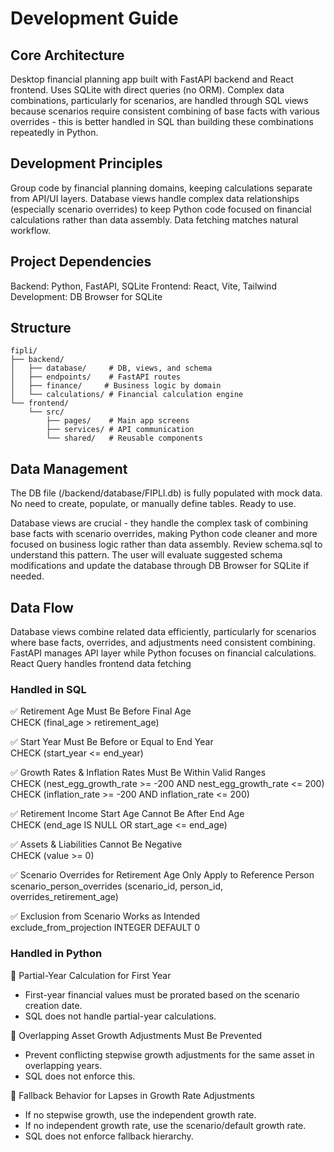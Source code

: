 # Development Guide

## Core Architecture
Desktop financial planning app built with FastAPI backend and React frontend. Uses SQLite with direct queries (no ORM). Complex data combinations, particularly for scenarios, are handled through SQL views because scenarios require consistent combining of base facts with various overrides - this is better handled in SQL than building these combinations repeatedly in Python.

## Development Principles
Group code by financial planning domains, keeping calculations separate from API/UI layers. Database views handle complex data relationships (especially scenario overrides) to keep Python code focused on financial calculations rather than data assembly. Data fetching matches natural workflow.

## Project Dependencies
Backend: Python, FastAPI, SQLite
Frontend: React, Vite, Tailwind
Development: DB Browser for SQLite



## Structure
```
fipli/
├── backend/
│   ├── database/     # DB, views, and schema
│   ├── endpoints/    # FastAPI routes
│   ├── finance/     # Business logic by domain
│   └── calculations/ # Financial calculation engine
└── frontend/
    └── src/
        ├── pages/    # Main app screens
        ├── services/ # API communication
        └── shared/   # Reusable components
```

## Data Management
The DB file (/backend/database/FIPLI.db) is fully populated with mock data. No need to create, populate, or manually define tables. Ready to use.

Database views are crucial - they handle the complex task of combining base facts with scenario overrides, making Python code cleaner and more focused on business logic rather than data assembly. Review schema.sql to understand this pattern. The user will evaluate suggested schema modifications and update the database through DB Browser for SQLite if needed.

## Data Flow
Database views combine related data efficiently, particularly for scenarios where base facts, overrides, and adjustments need consistent combining. FastAPI manages API layer while Python focuses on financial calculations. React Query handles frontend data fetching


### Handled in SQL
✅ Retirement Age Must Be Before Final Age  
  CHECK (final_age > retirement_age)

✅ Start Year Must Be Before or Equal to End Year  
  CHECK (start_year <= end_year)

✅ Growth Rates & Inflation Rates Must Be Within Valid Ranges  
  CHECK (nest_egg_growth_rate >= -200 AND nest_egg_growth_rate <= 200)  
  CHECK (inflation_rate >= -200 AND inflation_rate <= 200)

✅ Retirement Income Start Age Cannot Be After End Age  
  CHECK (end_age IS NULL OR start_age <= end_age)

✅ Assets & Liabilities Cannot Be Negative  
  CHECK (value >= 0)

✅ Scenario Overrides for Retirement Age Only Apply to Reference Person  
  scenario_person_overrides (scenario_id, person_id, overrides_retirement_age)

✅ Exclusion from Scenario Works as Intended  
  exclude_from_projection INTEGER DEFAULT 0

### Handled in Python
🚨 Partial-Year Calculation for First Year  
  - First-year financial values must be prorated based on the scenario creation date.  
  - SQL does not handle partial-year calculations.

🚨 Overlapping Asset Growth Adjustments Must Be Prevented  
  - Prevent conflicting stepwise growth adjustments for the same asset in overlapping years.  
  - SQL does not enforce this.

🚨 Fallback Behavior for Lapses in Growth Rate Adjustments  
  - If no stepwise growth, use the independent growth rate.  
  - If no independent growth rate, use the scenario/default growth rate.  
  - SQL does not enforce fallback hierarchy.